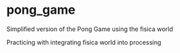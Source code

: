 # pong_game

Simplified version of the Pong Game using the fisica world

Practicing with integrating fisica world into processing
